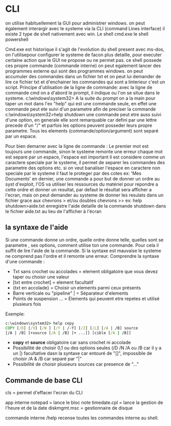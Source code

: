 # CLI

on utilise habituellement la GUI pour administrer windows.
on peut également interargir avec le systeme via la CLI (command Lines interface)
il existe 2 type de shell nativement avec win.
Le shell cmd.exe
le shell powershell

Cmd.exe est historique il s'agit de l'evolution du shell present avec ms-dos, on l'utilisepour configurer le systeme de facon plus detaille, pour executer certaine action que le GUI ne propose ou ne permet pas.
ce shell possede ces propre commande (commande interne) on peut egalement lancer des programmes externe qui sont des programmes windows. on peut accumuler des commandes dans un fichier txt et on peut lui demander de lire ce fichier txt et d'enchainer les commandes qui sont a linterieur c'est un script.
Principe d'utilisation de la ligne de commande:
avec la ligne de commande cmd on a d'abord le prompt, il indique ou l'on se situe dans le systeme. c:\windows\system32>
A la suite du prompt on a la main pour taper un mot dans l'ex "help" qui est une commande seule, en effet une commande peut ete suivi d'un parametre afin de preciser la commande c:\windows\system32>help shutdown
une commande peut etre auss suivi d'une option, en generale elle sont remarquable car defini par une lettre precede d'un "/" et parfois les options peuvent posseder leurs propre parametre.
Tous les elements (commande/option/argument) sont separé par un espace.

Pour bien demarrer avec la ligne de commande :
Le premier mot est toujours une commande, sinon le systeme remonte une erreur
chaque mot est separe par un espace, l'espace est important il est considere comme un caractere speciale par le systeme, il permet de separer les commandes des parametre des options etc. si on veut banaliser l'espace en caractere non speciale par le systeme il faut le proteger par des cotes ex: 'Mes Documents'
en dernier, une commande a pour but de donner un ordre au syst d'exploit, l'OS va utiliser les ressources du matériel pour repondre a cette ordre et donner un resultat, par defaut le résultat sera afficher a l'ecran, mais on peut demander au systeme de donner les resulats dans un fichier grace aux chevrons > et/ou doubles chevrons >>
ex: help shutdown>aide.txt enregistre l'aide detaille de la commande shutdown dans le fichier aide.txt au lieu de l'afficher à l'écran

## la syntaxe de l'aide

Si une commande donne un ordre, quelle ordre donne telle, quelles sont se parametre , ses options, comment utilise ton une commande.
Pour cela il suffit de lire l'aide de la commande.
Si la syntaxe est mauvaise le systeme ne comprend pas l'ordre et il remonte une erreur.
Comprendre la syntaxe d'une commande :

- Txt sans crochet ou accolades = element obligatoire que vous devez taper ou choisir une valeur
- [txt entre crochet] = element facultatif
- {txt en accolade} = Choisir un elements parmi ceux présents
- Barre verticale ou "pipeline" | = Séparateur d'elements
- Points de suspension ... = Elements qui peuvent etre repetes et utilisé plusieurs fois

Exemple:

```cmd
c:\windows\system32> help copy  
COPY [/D] [/V] [/N ] [/Y | /-Y] [/Z] [/L] [/A | /B] source  
[/A | /B] [+source [/A | /B] [+ ...]] [cible [/A | /B]]  
```

- **copy** et **source** obligatoire car sans crochet ni accolade
- Possibilité de choisir 0,1 ou des options seules (/D /N /A ou /B car il y a un |) facultative dasn la syntaxe car entouré de "[]", impossible de choisir /A & /B car separé par "|"
- Possibilité de choisir plusieurs sources car presence de "..."

## Commande de base CLI

cls = permet d'effacer l'ecran du CLI

app interne notepad = lance le bloc note
timedate.cpl = lance la gestion de l'heure et de la date
diskmgmt.msc = gestionnaire de disque

commande interne
/help recense toutes les commandes interne au shell.